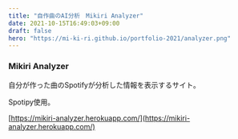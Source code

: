 ```yaml
---
title: "自作曲のAI分析　Mikiri Analyzer"
date: 2021-10-15T16:49:03+09:00
draft: false
hero: "https://mi-ki-ri.github.io/portfolio-2021/analyzer.png"
---
```


### Mikiri Analyzer

自分が作った曲のSpotifyが分析した情報を表示するサイト。

Spotipy使用。

[https://mikiri-analyzer.herokuapp.com/](https://mikiri-analyzer.herokuapp.com/)

